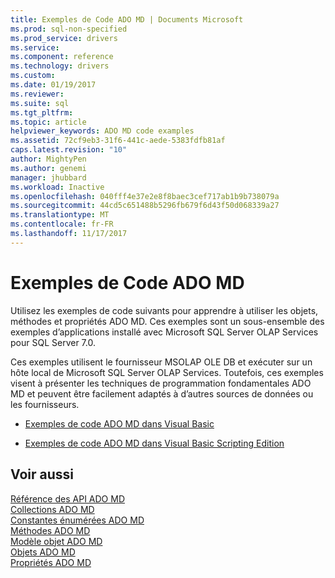 ```yaml
---
title: Exemples de Code ADO MD | Documents Microsoft
ms.prod: sql-non-specified
ms.prod_service: drivers
ms.service: 
ms.component: reference
ms.technology: drivers
ms.custom: 
ms.date: 01/19/2017
ms.reviewer: 
ms.suite: sql
ms.tgt_pltfrm: 
ms.topic: article
helpviewer_keywords: ADO MD code examples
ms.assetid: 72cf9eb3-31f6-441c-aede-5383fdfb81af
caps.latest.revision: "10"
author: MightyPen
ms.author: genemi
manager: jhubbard
ms.workload: Inactive
ms.openlocfilehash: 040fff4e37e2e8f8baec3cef717ab1b9b738079a
ms.sourcegitcommit: 44cd5c651488b5296fb679f6d43f50d068339a27
ms.translationtype: MT
ms.contentlocale: fr-FR
ms.lasthandoff: 11/17/2017
---
```

# <a name="ado-md-code-examples"></a>Exemples de Code ADO MD
Utilisez les exemples de code suivants pour apprendre à utiliser les objets, méthodes et propriétés ADO MD. Ces exemples sont un sous-ensemble des exemples d’applications installé avec Microsoft SQL Server OLAP Services pour SQL Server 7.0.  
  
 Ces exemples utilisent le fournisseur MSOLAP OLE DB et exécuter sur un hôte local de Microsoft SQL Server OLAP Services. Toutefois, ces exemples visent à présenter les techniques de programmation fondamentales ADO MD et peuvent être facilement adaptés à d’autres sources de données ou les fournisseurs.  
  
-   [Exemples de code ADO MD dans Visual Basic](../../../ado/reference/ado-md-api/ado-md-code-examples-in-visual-basic.md)  
  
-   [Exemples de code ADO MD dans Visual Basic Scripting Edition](../../../ado/reference/ado-md-api/ado-md-code-examples-in-visual-basic-scripting-edition.md)  
  
## <a name="see-also"></a>Voir aussi  
 [Référence des API ADO MD](../../../ado/reference/ado-md-api/ado-md-api-reference.md)   
 [Collections ADO MD](../../../ado/reference/ado-md-api/ado-md-collections.md)   
 [Constantes énumérées ADO MD](../../../ado/reference/ado-md-api/ado-md-enumerated-constants.md)   
 [Méthodes ADO MD](../../../ado/reference/ado-md-api/ado-md-methods.md)   
 [Modèle objet ADO MD](../../../ado/reference/ado-md-api/ado-md-object-model.md)   
 [Objets ADO MD](../../../ado/reference/ado-md-api/ado-md-objects.md)   
 [Propriétés ADO MD](../../../ado/reference/ado-md-api/ado-md-properties.md)
